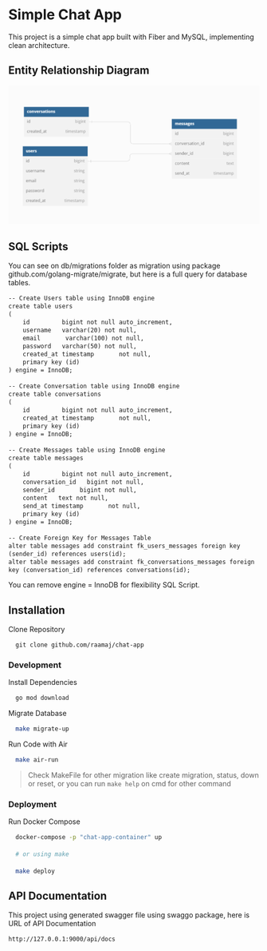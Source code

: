 # Simple Chat App
This project is a simple chat app built with Fiber and MySQL, implementing clean architecture.

## Entity Relationship Diagram
![ERD](ERD.png)

## SQL Scripts
You can see on db/migrations folder as migration using package github.com/golang-migrate/migrate, but here is a full query for database tables.
```mysql
-- Create Users table using InnoDB engine
create table users
(
    id         bigint not null auto_increment,
    username   varchar(20) not null,
    email       varchar(100) not null,
    password   varchar(50) not null,
    created_at timestamp       not null,
    primary key (id)
) engine = InnoDB;

-- Create Conversation table using InnoDB engine
create table conversations
(
    id         bigint not null auto_increment,
    created_at timestamp       not null,
    primary key (id)
) engine = InnoDB;

-- Create Messages table using InnoDB engine
create table messages
(
    id         bigint not null auto_increment,
    conversation_id   bigint not null,
    sender_id       bigint not null,
    content   text not null,
    send_at timestamp       not null,
    primary key (id)
) engine = InnoDB;

-- Create Foreign Key for Messages Table
alter table messages add constraint fk_users_messages foreign key (sender_id) references users(id);
alter table messages add constraint fk_conversations_messages foreign key (conversation_id) references conversations(id);
```
You can remove engine = InnoDB for flexibility SQL Script.

## Installation

Clone Repository

```git
  git clone github.com/raamaj/chat-app
```

### Development
Install Dependencies
```bash
  go mod download
```

Migrate Database
```bash
  make migrate-up
```

Run Code with Air
```bash
  make air-run
```
> Check MakeFile for other migration like create migration, status, down or reset, or you can run ```make help```  on cmd for other command

### Deployment
Run Docker Compose
```bash
  docker-compose -p "chat-app-container" up
  
  # or using make
  
  make deploy
```

## API Documentation
This project using generated swagger file using swaggo package, here is URL of API Documentation
```
http://127.0.0.1:9000/api/docs
```